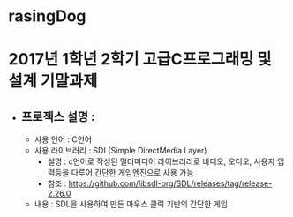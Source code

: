 # rasingDog
2017년 1학년 2학기 고급C프로그래밍 및 설계 기말과제
=====================================================
+ ## 프로젝스 설명 :
    - 사용 언어 : C언어
    - 사용 라이브러리 : SDL(Simple DirectMedia Layer)
        * 설명 : c언어로 작성된 멀티미디어 라이브러리로 비디오, 오디오, 사용자 입력등을 다루어 간단한 게임엔진으로 사용 가능
        * 참조 : https://github.com/libsdl-org/SDL/releases/tag/release-2.26.0
    - 내용 : SDL을 사용하여 만든 마우스 클릭 기반의 간단한 게임
